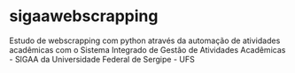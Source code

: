 # sigaawebscrapping

Estudo de webscrapping com python através da automação de atividades acadêmicas com o  Sistema Integrado de Gestão de Atividades Acadêmicas - SIGAA da Universidade Federal de Sergipe - UFS
